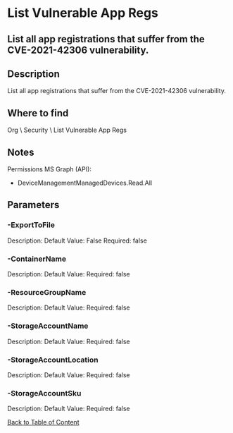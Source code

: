 # List Vulnerable App Regs

## List all app registrations that suffer from the CVE-2021-42306 vulnerability.

## Description
List all app registrations that suffer from the CVE-2021-42306 vulnerability.

## Where to find
Org \ Security \ List Vulnerable App Regs

## Notes
Permissions
 MS Graph (API): 
 - DeviceManagementManagedDevices.Read.All

## Parameters
### -ExportToFile
Description: 
Default Value: False
Required: false

### -ContainerName
Description: 
Default Value: 
Required: false

### -ResourceGroupName
Description: 
Default Value: 
Required: false

### -StorageAccountName
Description: 
Default Value: 
Required: false

### -StorageAccountLocation
Description: 
Default Value: 
Required: false

### -StorageAccountSku
Description: 
Default Value: 
Required: false


[Back to Table of Content](../../../README.md)

